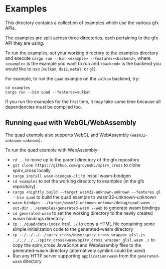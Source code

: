 # Examples

This directory contains a collection of examples which use the various gfx APIs.

The examples are split across three directories, each pertaining to the gfx API they are using.

To run the examples, set your working directory to the examples directory and execute
`cargo run --bin <example> --features=<backend>`, where `<example>` is the example you want to run and `<backend>` is the backend you would like to use (`vulkan`, `dx12`, `metal`, or `gl`).

For example, to run the `quad` example on the `vulkan` backend, try:

    cd examples
    cargo run --bin quad --features=vulkan

If you run the examples for the first time, it may take some time because all dependencies must be compiled too.

## Running `quad` with WebGL/WebAssembly

The quad example also supports WebGL and WebAssembly (`wasm32-unknown-unknown`).

To run the quad example with WebAssembly:

- `cd ..` to move up to the parent directory of the gfx repository
- `git clone https://github.com/grovesNL/spirv_cross` to clone spirv_cross locally
- `cargo install wasm-bindgen-cli` to install wasm-bindgen
- `cd examples` to set the working directory to examples (in the gfx repository)
- `cargo +nightly build --target wasm32-unknown-unknown --features gl --bin quad` to build the quad example to wasm32-unknown-unknown
- `wasm-bindgen ../target/wasm32-unknown-unknown/debug/quad.wasm --out-dir ../examples/generated-wasm --web` to generate wasm bindings
- `cd generated-wasm` to set the working directory to the newly created wasm bindings directory
- `cp ../quad/data/index.html ./` to copy a HTML file containing some simple initialization code to the generated-wasm directory
- `cp ../../../../spirv_cross/wasm/spirv_cross_wrapper_glsl.js ../../../../spirv_cross/wasm/spirv_cross_wrapper_glsl.wasm ./` to copy the spirv_cross JavaScript and WebAssembly files to the generated-wasm directory (alternatively symlink could be used)
- Run any HTTP server supporting `application/wasm` from the `generated-wasm` directory
